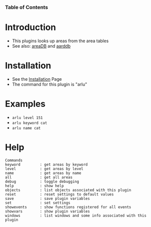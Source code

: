 ### Table of Contents ###


# Introduction #
  * This plugins looks up areas from the area tables
  * See also: [areaDB](areaDB.md) and [aarddb](aarddb.md)

# Installation #
  * See the [Installation](Installation.md) Page
  * The command for this plugin is "arlu"

# Examples #
  * `arlu level 151`
  * `arlu keyword cat`
  * `arlu name cat`

# Help #
```
Commands
keyword         : get areas by keyword
level           : get areas by level
name            : get areas by name
all             : get all areas
debug           : toggle debugging
help            : show help
objects         : list objects associated with this plugin
reset           : reset settings to default values
save            : save plugin variables
set             : set settings
showevents      : show functions registered for all events
showvars        : show plugin variables
windows         : list windows and some info associated with this plugin
```